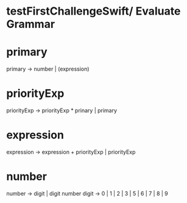 # testFirstChallengeSwift/ Evaluate Grammar

# primary 

primary -> number | (expression)

# priorityExp 

priorityExp -> priorityExp * prinary | primary 

# expression 

expression ->  expression + priorityExp | priorityExp  

# number 
number ->  digit | digit number
digit -> 0 | 1 | 2 | 3 | 5 | 6 | 7 | 8 | 9
